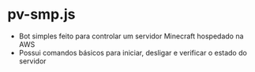 # pv-smp.js
 
- Bot simples feito para controlar um servidor Minecraft hospedado na AWS
- Possui comandos básicos para iniciar, desligar e verificar o estado do servidor